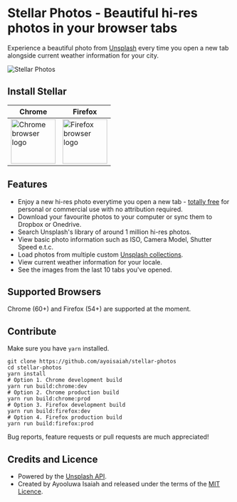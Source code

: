 # Stellar Photos - Beautiful hi-res photos in your browser tabs

Experience a beautiful photo from [Unsplash](https://unsplash.com/developers) every time you open a new tab alongside current weather information for your city.

![Stellar Photos](https://github.com/ayoisaiah/stellar-photos/blob/master/src/images/preview.png)

## Install Stellar

Chrome | Firefox
-------|---------
<a href="https://chrome.google.com/webstore/detail/stellar-photos/dgjeipdebjigeaanhogpdjdjigogpjmo?hl=en"><img width="100" src="https://github.com/alrra/browser-logos/raw/master/src/chrome/chrome_256x256.png" alt="Chrome browser logo"></a> | <a href="https://addons.mozilla.org/en-US/firefox/addon/stellar-photos/"><img width="100" src="https://github.com/alrra/browser-logos/raw/master/src/firefox/firefox_256x256.png" alt="Firefox browser logo"></a>

## Features

- Enjoy a new hi-res photo everytime you open a new tab - [totally free](https://unsplash.com/license) for personal or commercial use with no attribution required.
- Download your favourite photos to your computer or sync them to Dropbox or Onedrive.
- Search Unsplash's library of around 1 million hi-res photos.
- View basic photo information such as ISO, Camera Model, Shutter Speed e.t.c.
- Load photos from multiple custom [Unsplash collections](https://unsplash.com/collections/).
- View current weather information for your locale.
- See the images from the last 10 tabs you've opened.

## Supported Browsers

Chrome (60+) and Firefox (54+) are supported at the moment.

## Contribute

Make sure you have `yarn` installed.

```
git clone https://github.com/ayoisaiah/stellar-photos
cd stellar-photos
yarn install
# Option 1. Chrome development build
yarn run build:chrome:dev
# Option 2. Chrome production build
yarn run build:chrome:prod
# Option 3. Firefox development build
yarn run build:firefox:dev
# Option 4. Firefox production build
yarn run build:firefox:prod
```

Bug reports, feature requests or pull requests are much appreciated!

## Credits and Licence

- Powered by the [Unsplash API](https://unsplash.com/developers).
- Created by Ayooluwa Isaiah and released under the terms of the [MIT Licence](http://opensource.org/licenses/MIT).
